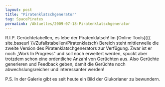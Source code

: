 ```yaml
---
layout: post
title: "Piratenklatschgenerator"
tag: SpacePirates
permalink: /Aktuelles/2009-07-18-Piratenklatschgenerator
---
```



R.I.P. Gerüchtetabellen, es lebe der Piratenklatsch! Im [Online Tools]({{ site.baseurl }}/Zufallstabellen/Piratenklatsch) Bereich steht mittlerweile die zweite Version des Piratenklatschgenerators zur Verfügung. Zwar ist er noch &bdquo;Work In Progress&ldquo; und soll noch erweitert werden, spuckt aber trotzdem schon eine ordentliche Anzahl von Gerüchten aus. Also Gerüchte generieren und Feedback geben, damit die Gerüchte noch abwechslungsreicher und interessanter werden!

P.S. In der Galerie gibt es seit heute ein Bild der Glukorianer zu bewundern.
